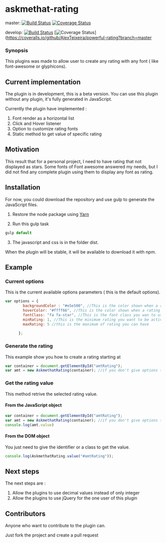 # askmethat-rating

master:
[![Build Status](https://travis-ci.org/AlexTeixeira/powerful-rating.svg?branch=master)](https://travis-ci.org/AlexTeixeira/powerful-rating)
[![Coverage Status](https://coveralls.io/repos/github/AlexTeixeira/powerful-rating/badge.svg?branch=master)](https://coveralls.io/github/AlexTeixeira/powerful-rating?branch=master)

develop:
[![Build Status](https://travis-ci.org/AlexTeixeira/powerful-rating.svg?branch=develop)](https://travis-ci.org/AlexTeixeira/powerful-rating)
[![Coverage Status](https://coveralls.io/repos/github/AlexTeixeira/powerful-rating/badge.svg?branch=develop)](https://coveralls.io/github/AlexTeixeira/powerful-rating?branch=master


### Synopsis

This plugins was made to allow user to create any rating with any font ( like font-awesome or glyphicons).

## Current implementation

The plugin is in development, this is a beta version. You can use this plugin without any plugin, it's fully generated in JavaScript.

Currently the plugin have implemented : 

1. Font render as a horizontal list
2. Click and Hover listener
3. Option to customize rating fonts
4. Static method to get value of specific rating

## Motivation

This result that for a personal project, I need to have rating that not displayed as stars.
Some fonts of Font awesome answered my needs, but I did not find any complete plugin using them to display any font as rating.

## Installation

For now, you could download the repository and use gulp to generate the JavaScript files.

1. Restore the node package using [Yarn](https://yarnpkg.com/)

2. Run this gulp task

```javascript
gulp default
```
3. The javascript and css is in the folder dist.

When the plugin will be stable, it will be available to download it with npm.

## Example

### Current options

This is the current available options parameters ( this is the default options).

```javascript
var options = {
        backgroundColor : "#e5e500", //This is the color shown when a rating is not "active"
        hoverColor: "#ffff66", //This is the color shown when a rating is  "active"
        fontClass: "fa fa-star", //This is the font class you wan to use
        minRating: 1, //This is the minimum rating you want to be active
        maxRating: 5 //this is the maximum of rating you can have
      
      };
```


### Generate the rating

This example show you how to create a rating starting at 

```javascript
var container = document.getElementById("amtRating");
var amt = new AskmethatRating(container); //if you don't give options to the class, it will use the default ones
```

### Get the rating value

This method retrive the selected rating value.

#### From the JavaScript object

```javascript
var container = document.getElementById("amtRating");
var amt = new AskmethatRating(container); //if you don't give options to the class, it will use the default ones
console.log(amt.value)
```

#### From the DOM object

You just need to give the identifier or a class to get the value.

```javascript
console.log(AskmethatRating.value("#amtRating")); 
```


## Next steps

The next steps are :

1. Allow the plugins to use decimal values instead of only integer
2. Allow the plugins to use jQuery for the one user of this plugin

## Contributors

Anyone who want to contribute to the plugin can.

Just fork the project and create a pull request
